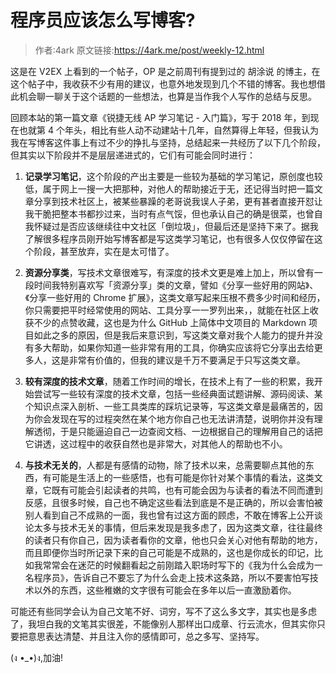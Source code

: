 # 程序员应该怎么写博客?

> 作者:4ark 原文链接:https://4ark.me/post/weekly-12.html

这是在 V2EX 上看到的一个帖子，OP 是之前周刊有提到过的 胡涂说 的博主，在这个帖子中，我收获不少有用的建议，也意外地发现到几个不错的博客。我也想借此机会聊一聊关于这个话题的一些想法，也算是当作我个人写作的总结与反思。

回顾本站的第一篇文章《锐捷无线 AP 学习笔记 - 入门篇》，写于 2018 年，到现在也就第 4 个年头，相比有些人动不动建站十几年，自然算得上年轻，但我认为我在写博客这件事上有过不少的挣扎与坚持，总结起来一共经历了以下几个阶段，但其实以下阶段并不是层层递进式的，它们有可能会同时进行：

1. **记录学习笔记**，这个阶段的产出主要是一些较为基础的学习笔记，原创度也较低，属于网上一搜一大把那种，对他人的帮助接近于无，还记得当时把一篇文章分享到技术社区上，被某些暴躁的老哥说我误人子弟，更有甚者直接开怼让我干脆把整本书都抄过来，当时有点气馁，但也承认自己的确是很菜，也曾自我怀疑过是否应该继续往中文社区「倒垃圾」，但最后还是坚持下来了。据我了解很多程序员刚开始写博客都是写这类学习笔记，也有很多人仅仅停留在这个阶段，甚至放弃，实在是太可惜了。

2. **资源分享类**，写技术文章很难写，有深度的技术文更是难上加上，所以曾有一段时间我特别喜欢写「资源分享」类的文章，譬如《分享一些好用的网站》、《分享一些好用的 Chrome 扩展》，这类文章写起来压根不费多少时间和经历，你只需要把平时经常使用的网站、工具分享一一罗列出来，，就能在社区上收获不少的点赞收藏，这也是为什么 GitHub 上简体中文项目的 Markdown 项目如此之多的原因，但是我后来意识到，写这类文章对我个人能力的提升并没有多大帮助，如果你知道一些非常有用的工具，你确实应该将它分享出去给更多人，这是非常有价值的，但我的建议是千万不要满足于只写这类文章。

3. **较有深度的技术文章**，随着工作时间的增长，在技术上有了一些的积累，我开始尝试写一些较有深度的技术文章，包括一些经典面试题讲解、源码阅读、某个知识点深入剖析、一些工具类库的踩坑记录等，写这类文章是最痛苦的，因为你会发现在写的过程突然在某个地方你自己也无法讲清楚，说明你并没有理解透彻，于是只能逼迫自己一边查阅文档、一边根据自己的理解用自己的话把它讲透，这过程中的收获自然也是非常大，对其他人的帮助也不小。

4. **与技术无关的**，人都是有感情的动物，除了技术以来，总需要聊点其他的东西，有可能是生活上的一些感悟，也有可能是你针对某个事情的看法，这类文章，它既有可能会引起读者的共鸣，也有可能会因为与读者的看法不同而遭到反感，且很多时候，自己也不确定这些看法到底是不是正确的，所以会害怕被别人看到自己不成熟的一面，我也曾有过这方面的顾虑，不敢在博客上公开谈论太多与技术无关的事情，但后来发现是我多虑了，因为这类文章，往往最终的读者只有你自己，因为读者看你的文章，他也只会关心对他有帮助的地方，而且即便你当时所记录下来的自己可能是不成熟的，这也是你成长的印记，比如我常常会在迷茫的时候翻看起之前刚踏入职场时写下的《我为什么会成为一名程序员》，告诉自己不要忘了为什么会走上技术这条路，所以不要害怕写技术以外的东西，这些稚嫩的文字很有可能会在多年以后一直激励着你。

可能还有些同学会认为自己文笔不好、词穷，写不了这么多文字，其实也是多虑了，我坦白我的文笔其实很差，不能像别人那样出口成章、行云流水，但其实你只要把意思表达清楚、并且注入你的感情即可，总之多写、坚持写。

(ง •\_•)ง,加油!
